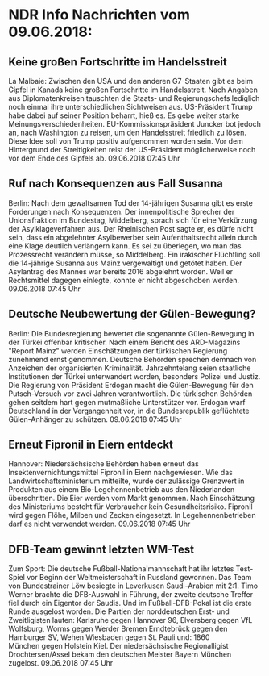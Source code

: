 # NDR Info Nachrichten vom 09.06.2018:


## Keine großen Fortschritte im Handelsstreit
La Malbaie: Zwischen den USA und den anderen G7-Staaten gibt es beim Gipfel in Kanada keine großen Fortschritte im Handelsstreit. Nach Angaben aus Diplomatenkreisen tauschten die Staats- und Regierungschefs lediglich noch einmal ihre unterschiedlichen Sichtweisen aus. US-Präsident Trump habe dabei auf seiner Position beharrt, hieß es. Es gebe weiter starke Meinungsverschiedenheiten. EU-Kommissionspräsident Juncker bot jedoch an, nach Washington zu reisen, um den Handelsstreit friedlich zu lösen. Diese Idee soll von Trump positiv aufgenommen worden sein. Vor dem Hintergrund der Streitigkeiten reist der US-Präsident möglicherweise noch vor dem Ende des Gipfels ab. 09.06.2018 07:45 Uhr 

## Ruf nach Konsequenzen aus Fall Susanna
Berlin: Nach dem gewaltsamen Tod der 14-jährigen Susanna gibt es erste Forderungen nach Konsequenzen. Der innenpolitische Sprecher der Unionsfraktion im Bundestag, Middelberg, sprach sich für eine Verkürzung der Asylklageverfahren aus. Der Rheinischen Post sagte er, es dürfe nicht sein, dass ein abgelehnter Asylbewerber sein Aufenthaltsrecht allein durch eine Klage deutlich verlängern kann. Es sei zu überlegen, wo man das Prozessrecht verändern müsse, so Middelberg. Ein irakischer Flüchtling soll die 14-jährige Susanna aus Mainz vergewaltigt und getötet haben. Der Asylantrag des Mannes war bereits 2016 abgelehnt worden. Weil er Rechtsmittel dagegen einlegte, konnte er nicht abgeschoben werden. 09.06.2018 07:45 Uhr 

## Deutsche Neubewertung der Gülen-Bewegung?
Berlin: Die Bundesregierung bewertet die sogenannte Gülen-Bewegung in der Türkei offenbar kritischer. Nach einem Bericht des ARD-Magazins "Report Mainz" werden Einschätzungen der türkischen Regierung zunehmend ernst genommen. Deutsche Behörden sprechen demnach von Anzeichen der organisierten Kriminalität. Jahrzehntelang seien staatliche Institutionen der Türkei unterwandert worden, besonders Polizei und Justiz. Die Regierung von Präsident Erdogan macht die Gülen-Bewegung für den Putsch-Versuch vor zwei Jahren verantwortlich. Die türkischen Behörden gehen seitdem hart gegen mutmaßliche Unterstützer vor. Erdogan warf Deutschland in der Vergangenheit vor, in die Bundesrepublik geflüchtete Gülen-Anhänger zu schützen. 09.06.2018 07:45 Uhr 

## Erneut Fipronil in Eiern entdeckt
Hannover:	Niedersächsische Behörden haben erneut das Insektenvernichtungsmittel Fipronil in Eiern nachgewiesen. Wie das Landwirtschaftsministerium mitteilte, wurde der zulässige Grenzwert in Produkten aus einem Bio-Legehennenbetrieb aus den Niederlanden überschritten. Die Eier werden vom Markt genommen. Nach Einschätzung des Ministeriums besteht für Verbraucher kein Gesundheitsrisiko. Fipronil wird gegen Flöhe, Milben und Zecken eingesetzt. In Legehennenbetrieben darf es nicht verwendet werden. 09.06.2018 07:45 Uhr 

## DFB-Team gewinnt letzten WM-Test
Zum Sport: Die deutsche Fußball-Nationalmannschaft hat ihr letztes Test-Spiel vor Beginn der Weltmeisterschaft in Russland gewonnen. Das Team von Bundestrainer Löw besiegte in Leverkusen Saudi-Arabien mit 2:1. Timo Werner brachte die DFB-Auswahl in Führung, der zweite deutsche Treffer fiel durch ein Eigentor der Saudis. Und im Fußball-DFB-Pokal ist die erste Runde ausgelost worden. Die Partien der norddeutschen Erst- und Zweitligisten lauten: Karlsruhe gegen Hannover 96,
Elversberg gegen VfL Wolfsburg,
Worms gegen Werder Bremen
Erndtebrück gegen den Hamburger SV,
Wehen Wiesbaden gegen St. Pauli
und: 1860 München gegen Holstein Kiel. Der niedersächsische Regionalligist Drochtersen/Assel bekam den deutschen Meister Bayern München zugelost. 09.06.2018 07:45 Uhr 
